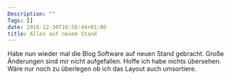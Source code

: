 ```yaml
---
Description: ""
Tags: []
date: 2016-12-30T16:56:44+01:00
title: Alles auf neuem Stand
---
```

Habe nun wieder mal die Blog Software auf neuen Stand gebracht.  Große
Änderungen sind mir nicht aufgefallen.  Hoffe ich habe nichts
übersehen.  Wäre nur noch zu überlegen ob ich das Layout auch
umsortiere.
<!--more-->

